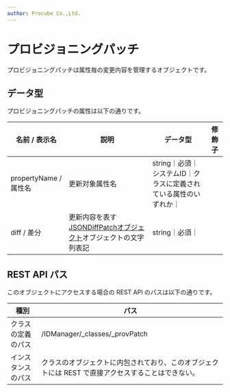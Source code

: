 ```yaml
---
author: Procube Co.,Ltd.
---
```


# プロビジョニングパッチ

プロビジョニングパッチは属性毎の変更内容を管理するオブジェクトです。

## データ型

プロビジョニングパッチの属性は以下の通りです。

|名前 / 表示名|説明|データ型|修飾子|
|--------|---|----|---|
|propertyName / 属性名|更新対象属性名|string｜必須｜システムID｜クラスに定義されている属性のいずれか｜
|diff / 差分|更新内容を表す [JSONDiffPatchオブジェクト](JSONDiffPatch)オブジェクトの文字列表記|string｜必須｜

## REST API パス

このオブジェクトにアクセスする場合の REST API のパスは以下の通りです。

|種別|パス|
|---|---|
|クラスの定義のパス|/IDManager/\_classes/\_provPatch|
|インスタンスのパス|クラスのオブジェクトに内包されており、このオブジェクトには REST で直接アクセスすることはできない。|
